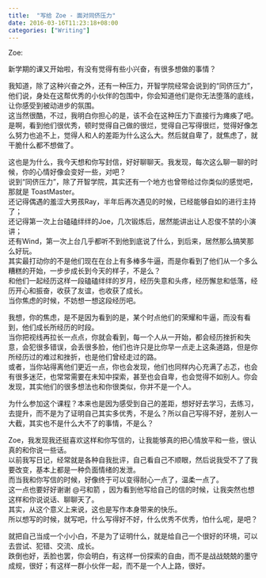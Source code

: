 ```yaml
---
title:  "写给 Zoe - 面对同侪压力"
date: 2016-03-16T11:23:18+08:00
categories: ["Writing"]
---
```


Zoe:  
   
新学期的课又开始啦，有没有觉得有些小兴奋，有很多想做的事情？  

我知道，除了这种兴奋之外，还有一种压力，开智学院经常会说到的“同侪压力”，他们说，身处在这帮优秀的小伙伴的包围中，你会知道他们是你无法堕落的底线，让你感受到被动进步的氛围。    
这当然很酷，不过，我明白你担心的是，该不会在这种压力下直接行为瘫痪了吧。  
是啊，看到他们很优秀，顿时觉得自己做的很烂，觉得自己写得很烂，觉得好像怎么努力也追不上，觉得人和人的差距为什么这么大。然后就自卑了，就焦虑了，就干脆什么都不想做了。

这也是为什么，我今天想和你写封信，好好聊聊天。我发现，每次这么聊一聊的时候，你的心情好像会变好一些，对吧？   
说到“同侪压力”，除了开智学院，其实还有一个地方也曾带给过你类似的感觉吧，那就是 ToastMaster。  
还记得偶遇的羞涩大男孩Ray，半年后再次遇见的时候，已经能够自如的进行主持了；  
还记得第一次上台磕磕绊绊的Joe，几次锻炼后，居然能讲出让人忍俊不禁的小演讲；  
还有Wind，第一次上台几乎都听不到他到底说了什么，到后来，居然那么搞笑那么好玩。  
其实最打动你的不是他们现在在台上有多棒多牛逼，而是你看到了他们从一个多么糟糕的开始，一步步成长到今天的样子，不是么？  
和他们一起经历这样一段磕磕绊绊的岁月，经历失意和头疼，经历懈怠和低落，经历开心和振奋，收获了友谊，也收获了成长。  
当你焦虑的时候，不妨想一想这段经历吧。

我想，你的焦虑，是不是因为看到的是，某个时点他们的荣耀和牛逼，而没有看到，他们成长所经历的时段。  
当你把视线再拉长一点点，你就会看到，每一个人从一开始，都会经历挫折和失意，会犯很多错误，会丢很多脸，他们也许只是比你早一点走上这条道路，但是你所经历过的难过和挫折，也是他们曾经走过的路。  
或者，当你站得离他们更近一点，你也会发现，他们也同样内心充满了忐忑，也会有很多迷茫，也常常需要在未知中探索，甚至也会自卑，也会觉得不如别人。你会发现，其实他们的很多想法也和你很类似，你并不是一个人。

为什么参加这个课程？本来也是因为感受到自己的差距，想好好去学习，去练习，去提升，而不是为了证明自己其实多优秀，不是么？所以自己写得不好，差别人一大截，其实也不是什么大不了的事情，不是么？

Zoe，我发现我还挺喜欢这样和你写信的，让我能够真的把心情放平和一些，很认真的和你说一些话。  
以前我写日记，经常就是各种自我批评，自己看自己不顺眼，然后说我受不了了我要改变，基本上都是一种负面情绪的发泄。  
而当我和你写信的时候，好像终于可以变得耐心一点了，温柔一点了。  
这一点也要好好谢谢 @弓和箭 ，因为看到他写给自己的信的时候，让我突然也想这样和你说说话、聊聊天了。  
其实，从这个意义上来说，这也是写作本身带来的快乐。  
所以想写的时候，就写吧，什么写得好不好，什么优秀不优秀，怕什么呢，是吧？

就把自己当成一个小小白，不是为了证明什么，就是给自己一个很好的环境，可以去尝试、犯错、交流、成长。  
跌倒也好，丢脸也罢，你会明白，有这样一份探索的自由，而不是战战兢兢的墨守成规，很好；有这样一群小伙伴一起，而不是一个人上路，很好。

